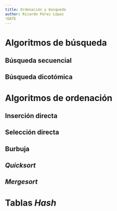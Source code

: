```yaml
---
title: Ordenación y búsqueda
author: Ricardo Pérez López
!DATE
---
```


# Algoritmos de búsqueda

## Búsqueda secuencial

## Búsqueda dicotómica

# Algoritmos de ordenación

## Inserción directa

## Selección directa

## Burbuja

## *Quicksort*

## *Mergesort*

# Tablas *Hash*

